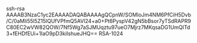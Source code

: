 ssh-rsa AAAAB3NzaC1yc2EAAAADAQABAAAAgQCpnW/SOMIoJm4NM6PfCiH5Dvb/C/0aMli55l5Z15lQUfVPfmQ5AVl24+a0+Pt6PyspV42gN5bBsor7yTSdRAPR9C80EC2wVW82QOW/7Nf5Wg7aSJMUqztu97ueO7Mjrz7MKqsaDG1UmQITd3+fEHDfEUi+1IaO9pD3kiIshueJHQ== RSA-1024
